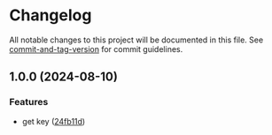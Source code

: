 # Changelog

All notable changes to this project will be documented in this file. See [commit-and-tag-version](https://github.com/absolute-version/commit-and-tag-version) for commit guidelines.

## 1.0.0 (2024-08-10)


### Features

* get key ([24fb11d](https://github.com/Utconnect/coffer-dotnet/commit/24fb11d3998f9007652290c2d2788a5425d41bfa))
